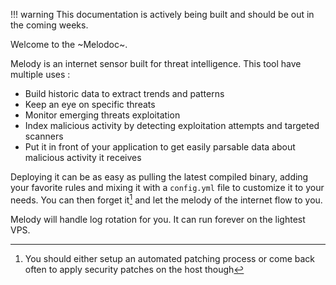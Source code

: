 !!! warning
    This documentation is actively being built and should be out in the coming weeks.


Welcome to the ~Melodoc~.

Melody is an internet sensor built for threat intelligence. This tool have multiple uses :

+ Build historic data to extract trends and patterns 
+ Keep an eye on specific threats
+ Monitor emerging threats exploitation
+ Index malicious activity by detecting exploitation attempts and targeted scanners
+ Put it in front of your application to get easily parsable data about malicious activity it receives

Deploying it can be as easy as pulling the latest compiled binary, adding your favorite rules and mixing it with a `config.yml` file to customize it to your needs. You can then forget it[^1] and let the melody of the internet flow to you.

Melody will handle log rotation for you. It can run forever on the lightest VPS.

[^1]: You should either setup an automated patching process or come back often to apply security patches on the host though
